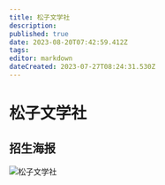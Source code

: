 ```yaml
---
title: 松子文学社
description: 
published: true
date: 2023-08-20T07:42:59.412Z
tags: 
editor: markdown
dateCreated: 2023-07-27T08:24:31.530Z
---
```


# 松子文学社
## 招生海报
![松子文学社](https://s1.imagehub.cc/images/2023/08/18/41952bed6f8dbdf7a81467664f684a1a.jpeg)